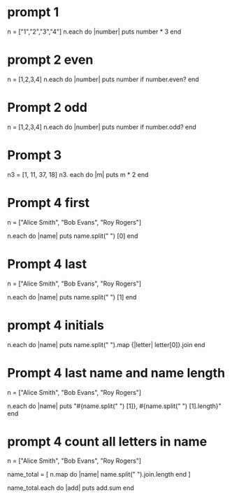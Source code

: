 # prompt 1
n = ["1","2","3","4"]
n.each do |number|
  puts number * 3
end
# prompt 2 even
n = [1,2,3,4]
n.each do |number|
  puts number if number.even?
end
# Prompt 2 odd
n = [1,2,3,4]
n.each do |number|
  puts number if number.odd?
end
# Prompt 3
n3 = [1, 11, 37, 18]
n3. each do |m|
  puts m * 2
end
# Prompt 4 first
n = ["Alice Smith", "Bob Evans", "Roy Rogers"]

n.each do |name|
  puts name.split(" ") [0]
end
# Prompt 4 last
n = ["Alice Smith", "Bob Evans", "Roy Rogers"]

n.each do |name|
  puts name.split(" ") [1]
end
# prompt 4 initials

n.each do |name|
  puts name.split(" ").map {|letter| letter[0]}.join
end
# Prompt 4 last name and name length

n = ["Alice Smith", "Bob Evans", "Roy Rogers"]

n.each do |name|
  puts "#{name.split(" ") [1]}, #{name.split(" ") [1].length}"
end
# prompt 4 count all letters in name

n = ["Alice Smith", "Bob Evans", "Roy Rogers"]

name_total = [ n.map do |name|
   name.split(" ").join.length
end ]

name_total.each do |add|
  puts add.sum
end
